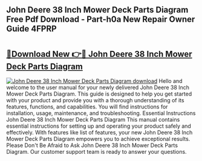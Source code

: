 ## John Deere 38 Inch Mower Deck Parts Diagram Free Pdf Download - Part-h0a New Repair Owner Guide 4FPRP

# <h2><a href="http://dfs5pck.blite.top/?on=John+Deere+38+Inch+Mower+Deck+Parts+Diagram">🔗Download New 👉🔴 John Deere 38 Inch Mower Deck Parts Diagram</a></h2>

[![John Deere 38 Inch Mower Deck Parts Diagram download](https://i.imgur.com/lujVjoI.png)](http://dfs5pck.blite.top/?on=John+Deere+38+Inch+Mower+Deck+Parts+Diagram)
Hello and welcome to the user manual for your newly delivered John Deere 38 Inch Mower Deck Parts Diagram. This guide is designed to help you get started with your product and provide you with a thorough understanding of its features, functions, and capabilities. You will find instructions for installation, usage, maintenance, and troubleshooting. Essential Instructions John Deere 38 Inch Mower Deck Parts Diagram This manual contains essential instructions for setting up and operating your product safely and effectively. With features like list of features, your new John Deere 38 Inch Mower Deck Parts Diagram empowers you to achieve exceptional results. Please Don't Be Afraid to Ask John Deere 38 Inch Mower Deck Parts Diagram. Our customer support team is ready to answer your questions.
